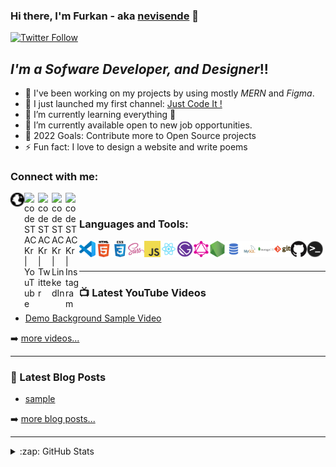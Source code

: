 ### Hi there, I'm Furkan - aka [nevisende][website] 👋 

<!--- [![Website](https://img.shields.io/badge/hackon.me-UP-brightgreen?style=for-the-badge&logo=appveyor)](https://hackon.me)
-->


[![Twitter Follow](https://img.shields.io/badge/Twitter-1DA1F2?style=for-the-badge&logo=twitter&logoColor=white)](https://twitter.com/furkandnzhan)

## <i>I'm a Sofware Developer, and Designer</i>!!

- 🦾 I've been working on my projects by using mostly <i>MERN</i> and <i>Figma</i>.
- 🔭 I just launched my first channel: [Just Code It !][youtube]
- 🌱 I’m currently learning everything 🤣
- 👯 I’m currently available open to new job opportunities. 
- 🥅 2022 Goals: Contribute more to Open Source projects
- ⚡ Fun fact: I love to design a website and write poems

### Connect with me:

[<img align="left" alt="codeSTACKr.com" width="22px" src="https://raw.githubusercontent.com/iconic/open-iconic/master/svg/globe.svg" />][website]
[<img align="left" alt="codeSTACKr | YouTube" width="22px" src="https://cdn.jsdelivr.net/npm/simple-icons@v3/icons/youtube.svg" />][youtube]
[<img align="left" alt="codeSTACKr | Twitter" width="22px" src="https://cdn.jsdelivr.net/npm/simple-icons@v3/icons/twitter.svg" />][twitter]
[<img align="left" alt="codeSTACKr | LinkedIn" width="22px" src="https://cdn.jsdelivr.net/npm/simple-icons@v3/icons/linkedin.svg" />][linkedin]
[<img align="left" alt="codeSTACKr | Instagram" width="22px" src="https://cdn.jsdelivr.net/npm/simple-icons@v3/icons/instagram.svg" />][instagram]

<br />

### Languages and Tools:

[<img align="left" alt="Visual Studio Code" width="26px" src="https://raw.githubusercontent.com/github/explore/80688e429a7d4ef2fca1e82350fe8e3517d3494d/topics/visual-studio-code/visual-studio-code.png" />][webdevplaylist]
[<img align="left" alt="HTML5" width="26px" src="https://raw.githubusercontent.com/github/explore/80688e429a7d4ef2fca1e82350fe8e3517d3494d/topics/html/html.png" />][webdevplaylist]
<img align="left" alt="CSS3" width="26px" src="https://raw.githubusercontent.com/github/explore/80688e429a7d4ef2fca1e82350fe8e3517d3494d/topics/css/css.png" />
<img align="left" alt="Sass" width="26px" src="https://raw.githubusercontent.com/github/explore/80688e429a7d4ef2fca1e82350fe8e3517d3494d/topics/sass/sass.png" />
<img align="left" alt="JavaScript" width="26px" src="https://raw.githubusercontent.com/github/explore/80688e429a7d4ef2fca1e82350fe8e3517d3494d/topics/javascript/javascript.png" />
<img align="left" alt="React" width="26px" src="https://raw.githubusercontent.com/github/explore/80688e429a7d4ef2fca1e82350fe8e3517d3494d/topics/react/react.png" />
[<img align="left" alt="Gatsby" width="26px" src="https://raw.githubusercontent.com/github/explore/e94815998e4e0713912fed477a1f346ec04c3da2/topics/gatsby/gatsby.png" />][webdevplaylist]
[<img align="left" alt="GraphQL" width="26px" src="https://raw.githubusercontent.com/github/explore/80688e429a7d4ef2fca1e82350fe8e3517d3494d/topics/graphql/graphql.png" />][webdevplaylist]
[<img align="left" alt="Node.js" width="26px" src="https://raw.githubusercontent.com/github/explore/80688e429a7d4ef2fca1e82350fe8e3517d3494d/topics/nodejs/nodejs.png" />][webdevplaylist]

[<img align="left" alt="SQL" width="26px" src="https://raw.githubusercontent.com/github/explore/80688e429a7d4ef2fca1e82350fe8e3517d3494d/topics/sql/sql.png" />][webdevplaylist]
[<img align="left" alt="MySQL" width="26px" src="https://raw.githubusercontent.com/github/explore/80688e429a7d4ef2fca1e82350fe8e3517d3494d/topics/mysql/mysql.png" />][webdevplaylist]
[<img align="left" alt="MongoDB" width="26px" src="https://raw.githubusercontent.com/github/explore/80688e429a7d4ef2fca1e82350fe8e3517d3494d/topics/mongodb/mongodb.png" />][webdevplaylist]
[<img align="left" alt="Git" width="26px" src="https://raw.githubusercontent.com/github/explore/80688e429a7d4ef2fca1e82350fe8e3517d3494d/topics/git/git.png" />][webdevplaylist]
[<img align="left" alt="GitHub" width="26px" src="https://raw.githubusercontent.com/github/explore/78df643247d429f6cc873026c0622819ad797942/topics/github/github.png" />][webdevplaylist]
[<img align="left" alt="Terminal" width="26px" src="https://raw.githubusercontent.com/github/explore/80688e429a7d4ef2fca1e82350fe8e3517d3494d/topics/terminal/terminal.png" />][webdevplaylist]

<br />
<br />

---

### 📺 Latest YouTube Videos

<!-- YOUTUBE:START -->
- [Demo Background Sample Video](https://www.youtube.com/watch?v=zGFRTfMgF_c)
<!-- YOUTUBE:END -->

➡️ [more videos...](https://www.youtube.com/channel/UCXR5kHOuNdjMtdSUKRX8VFQ)

---

### 📕 Latest Blog Posts

<!-- BLOG-POST-LIST:START -->
- [sample](https://dev.to/nevisende/sample-2gco)
<!-- BLOG-POST-LIST:END -->

➡️ [more blog posts...](https://dev.to/nevisende)

---
<!---
 <details>
  <summary>:zap: Recent GitHub Activity</summary>
  
 <!--START_SECTION:activity-->

 <!--END_SECTION:activity-->

 </details>


<details>
  <summary>:zap: GitHub Stats</summary>

  <img align="left" alt="nevisende's GitHub Stats" src="https://github-readme-stats.vercel.app/api?username=nevisende&show_icons=true&hide_border=true" />

</details>

[website]: https://hackon.me
[twitter]: https://twitter.com/furkandnzhan
[youtube]: https://www.youtube.com/channel/UCXR5kHOuNdjMtdSUKRX8VFQ
[instagram]: https://www.instagram.com/denizhan.furkan/
[linkedin]: https://www.linkedin.com/in/furkan-denizhan/
[webdevplaylist]: https://www.youtube.com/channel/UCXR5kHOuNdjMtdSUKRX8VFQ
